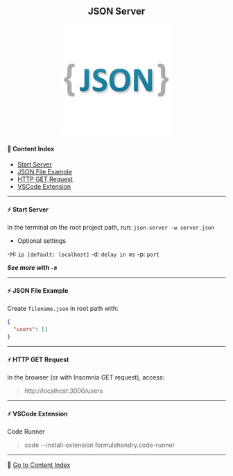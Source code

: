 <h2 align="center">JSON Server</h2>

<p align="center">
  <img src="https://github.com/lipex360x/json-server/blob/master/assets/screen.png" alt="JSON SERVER"/>
</p>

#### :bookmark_tabs: Content Index
- [Start Server](#zap-start-server)
- [JSON File Example](#zap-json-file-example)
- [HTTP GET Request](#zap-http-get-request)
- [VSCode Extension](#zap-vscode-extension)

---

#### :zap: Start Server

In the terminal on the root project path, run: `json-server -w server.json`

* Optional settings

-H: `ip [default: localhost]`
-d: `delay in ms`
-p: `port`

***See more with `-h`***

---

#### :zap: JSON File Example

Create `filename.json` in root path with:

```json
{
  "users": []
}
```

---

#### :zap: HTTP GET Request

In the browser (or with Insomnia GET request), access:

> http://localhost:3000/users

--- 

#### :zap: VSCode Extension

Code Runner

> code --install-extension formulahendry.code-runner

---

:bookmark_tabs: [Go to Content Index](#bookmark_tabs-content-index)
